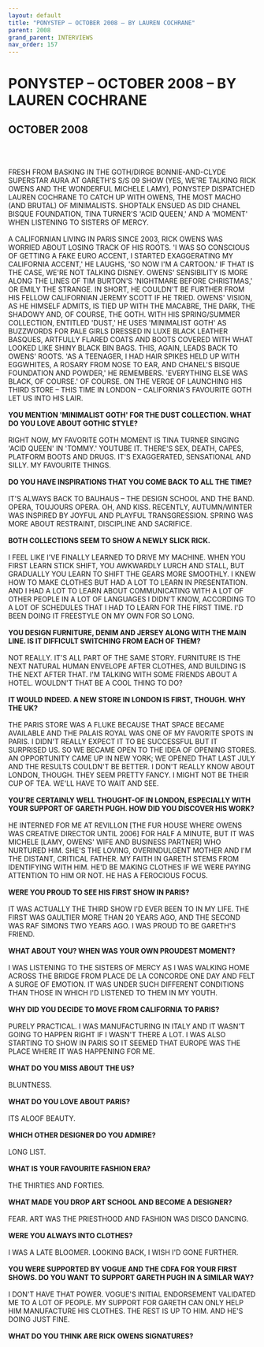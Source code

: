 ```yaml
---
layout: default
title: "PONYSTEP – OCTOBER 2008 – BY LAUREN COCHRANE"
parent: 2008
grand_parent: INTERVIEWS
nav_order: 157
---
```


# PONYSTEP – OCTOBER 2008 – BY LAUREN COCHRANE
## OCTOBER 2008

<br><br></p>
<p>FRESH FROM BASKING IN THE GOTH/DIRGE BONNIE-AND-CLYDE SUPERSTAR AURA AT GARETH'S S/S 09 SHOW (YES, WE'RE TALKING RICK OWENS AND THE WONDERFUL MICHELE LAMY), PONYSTEP DISPATCHED LAUREN COCHRANE TO CATCH UP WITH OWENS, THE MOST MACHO (AND BRUTAL) OF MINIMALISTS. SHOPTALK ENSUED AS DID CHANEL BISQUE FOUNDATION, TINA TURNER'S 'ACID QUEEN,' AND A 'MOMENT' WHEN LISTENING TO SISTERS OF MERCY. <br />
<br />
A CALIFORNIAN LIVING IN PARIS SINCE 2003, RICK OWENS WAS WORRIED ABOUT LOSING TRACK OF HIS ROOTS. 'I WAS SO CONSCIOUS OF GETTING A FAKE EURO ACCENT, I STARTED EXAGGERATING MY CALIFORNIA ACCENT,' HE LAUGHS, 'SO NOW I'M A CARTOON.' IF THAT IS THE CASE, WE'RE NOT TALKING DISNEY. OWENS' SENSIBILITY IS MORE ALONG THE LINES OF TIM BURTON'S 'NIGHTMARE BEFORE CHRISTMAS,' OR EMILY THE STRANGE. IN SHORT, HE COULDN'T BE FURTHER FROM HIS FELLOW CALIFORNIAN JEREMY SCOTT IF HE TRIED. OWENS' VISION, AS HE HIMSELF ADMITS, IS TIED UP WITH THE MACABRE, THE DARK, THE SHADOWY AND, OF COURSE, THE GOTH. WITH HIS SPRING/SUMMER COLLECTION, ENTITLED 'DUST,' HE USES 'MINIMALIST GOTH' AS BUZZWORDS FOR PALE GIRLS DRESSED IN LUXE BLACK LEATHER BASQUES, ARTFULLY FLARED COATS AND BOOTS COVERED WITH WHAT LOOKED LIKE SHINY BLACK BIN BAGS. THIS, AGAIN, LEADS BACK TO OWENS' ROOTS. 'AS A TEENAGER, I HAD HAIR SPIKES HELD UP WITH EGGWHITES, A ROSARY FROM NOSE TO EAR, AND CHANEL'S BISQUE FOUNDATION AND POWDER,' HE REMEMBERS. 'EVERYTHING ELSE WAS BLACK, OF COURSE.' OF COURSE. ON THE VERGE OF LAUNCHING HIS THIRD STORE – THIS TIME IN LONDON – CALIFORNIA'S FAVOURITE GOTH LET US INTO HIS LAIR. <br />
<br />
<b>YOU MENTION 'MINIMALIST GOTH' FOR THE DUST COLLECTION. WHAT DO YOU LOVE ABOUT GOTHIC STYLE?</b> <br />
<br />
RIGHT NOW, MY FAVORITE GOTH MOMENT IS TINA TURNER SINGING 'ACID QUEEN' IN 'TOMMY.' YOUTUBE IT. THERE'S SEX, DEATH, CAPES, PLATFORM BOOTS AND DRUGS. IT'S EXAGGERATED, SENSATIONAL AND SILLY. MY FAVOURITE THINGS. <br />
<br />
<b>DO YOU HAVE INSPIRATIONS THAT YOU COME BACK TO ALL THE TIME? </b><br />
<br />
IT'S ALWAYS BACK TO BAUHAUS – THE DESIGN SCHOOL AND THE BAND. OPERA, TOUJOURS OPERA. OH, AND KISS. RECENTLY, AUTUMN/WINTER WAS INSPIRED BY JOYFUL AND PLAYFUL TRANSGRESSION. SPRING WAS MORE ABOUT RESTRAINT, DISCIPLINE AND SACRIFICE. <br />
<br />
<b>BOTH COLLECTIONS SEEM TO SHOW A NEWLY SLICK RICK. </b><br />
<br />
I FEEL LIKE I'VE FINALLY LEARNED TO DRIVE MY MACHINE. WHEN YOU FIRST LEARN STICK SHIFT, YOU AWKWARDLY LURCH AND STALL, BUT GRADUALLY YOU LEARN TO SHIFT THE GEARS MORE SMOOTHLY. I KNEW HOW TO MAKE CLOTHES BUT HAD A LOT TO LEARN IN PRESENTATION. AND I HAD A LOT TO LEARN ABOUT COMMUNICATING WITH A LOT OF OTHER PEOPLE IN A LOT OF LANGUAGES I DIDN'T KNOW, ACCORDING TO A LOT OF SCHEDULES THAT I HAD TO LEARN FOR THE FIRST TIME. I'D BEEN DOING IT FREESTYLE ON MY OWN FOR SO LONG. <br />
<br />
<b>YOU DESIGN FURNITURE, DENIM AND JERSEY ALONG WITH THE MAIN LINE. IS IT DIFFICULT SWITCHING FROM EACH OF THEM?</b> <br />
<br />
NOT REALLY. IT'S ALL PART OF THE SAME STORY. FURNITURE IS THE NEXT NATURAL HUMAN ENVELOPE AFTER CLOTHES, AND BUILDING IS THE NEXT AFTER THAT. I'M TALKING WITH SOME FRIENDS ABOUT A HOTEL. WOULDN'T THAT BE A COOL THING TO DO? <br />
<br />
<b>IT WOULD INDEED. A NEW STORE IN LONDON IS FIRST, THOUGH. WHY THE UK?</b> <br />
<br />
THE PARIS STORE WAS A FLUKE BECAUSE THAT SPACE BECAME AVAILABLE AND THE PALAIS ROYAL WAS ONE OF MY FAVORITE SPOTS IN PARIS. I DIDN'T REALLY EXPECT IT TO BE SUCCESSFUL BUT IT SURPRISED US. SO WE BECAME OPEN TO THE IDEA OF OPENING STORES. AN OPPORTUNITY CAME UP IN NEW YORK; WE OPENED THAT LAST JULY AND THE RESULTS COULDN'T BE BETTER. I DON'T REALLY KNOW ABOUT LONDON, THOUGH. THEY SEEM PRETTY FANCY. I MIGHT NOT BE THEIR CUP OF TEA. WE'LL HAVE TO WAIT AND SEE. <br />
<br />
<b>YOU'RE CERTAINLY WELL THOUGHT-OF IN LONDON, ESPECIALLY WITH YOUR SUPPORT OF GARETH PUGH. HOW DID YOU DISCOVER HIS WORK?</b> <br />
<br />
HE INTERNED FOR ME AT REVILLON [THE FUR HOUSE WHERE OWENS WAS CREATIVE DIRECTOR UNTIL 2006] FOR HALF A MINUTE, BUT IT WAS MICHELE [LAMY, OWENS' WIFE AND BUSINESS PARTNER] WHO NURTURED HIM. SHE'S THE LOVING, OVERINDULGENT MOTHER AND I'M THE DISTANT, CRITICAL FATHER. MY FAITH IN GARETH STEMS FROM IDENTIFYING WITH HIM. HE'D BE MAKING CLOTHES IF WE WERE PAYING ATTENTION TO HIM OR NOT. HE HAS A FEROCIOUS FOCUS. <br />
<br />
<b>WERE YOU PROUD TO SEE HIS FIRST SHOW IN PARIS?</b> <br />
<br />
IT WAS ACTUALLY THE THIRD SHOW I'D EVER BEEN TO IN MY LIFE. THE FIRST WAS GAULTIER MORE THAN 20 YEARS AGO, AND THE SECOND WAS RAF SIMONS TWO YEARS AGO. I WAS PROUD TO BE GARETH'S FRIEND. <br />
<br />
<b>WHAT ABOUT YOU? WHEN WAS YOUR OWN PROUDEST MOMENT?</b> <br />
<br />
I WAS LISTENING TO THE SISTERS OF MERCY AS I WAS WALKING HOME ACROSS THE BRIDGE FROM PLACE DE LA CONCORDE ONE DAY AND FELT A SURGE OF EMOTION. IT WAS UNDER SUCH DIFFERENT CONDITIONS THAN THOSE IN WHICH I'D LISTENED TO THEM IN MY YOUTH. <br />
<br />
<b>WHY DID YOU DECIDE TO MOVE FROM CALIFORNIA TO PARIS?</b> <br />
<br />
PURELY PRACTICAL. I WAS MANUFACTURING IN ITALY AND IT WASN'T GOING TO HAPPEN RIGHT IF I WASN'T THERE A LOT. I WAS ALSO STARTING TO SHOW IN PARIS SO IT SEEMED THAT EUROPE WAS THE PLACE WHERE IT WAS HAPPENING FOR ME. <br />
<br />
<b>WHAT DO YOU MISS ABOUT THE US?</b> <br />
<br />
BLUNTNESS. <br />
<br />
<b>WHAT DO YOU LOVE ABOUT PARIS?</b> <br />
<br />
ITS ALOOF BEAUTY. <br />
<br />
<b>WHICH OTHER DESIGNER DO YOU ADMIRE?</b> <br />
<br />
LONG LIST. <br />
<br />
<b>WHAT IS YOUR FAVOURITE FASHION ERA?</b> <br />
<br />
THE THIRTIES AND FORTIES. <br />
<br />
<b>WHAT MADE YOU DROP ART SCHOOL AND BECOME A DESIGNER?</b> <br />
<br />
FEAR. ART WAS THE PRIESTHOOD AND FASHION WAS DISCO DANCING. <br />
<br />
<b>WERE YOU ALWAYS INTO CLOTHES?</b> <br />
<br />
I WAS A LATE BLOOMER. LOOKING BACK, I WISH I'D GONE FURTHER. <br />
<br />
<b>YOU WERE SUPPORTED BY VOGUE AND THE CDFA FOR YOUR FIRST SHOWS. DO YOU WANT TO SUPPORT GARETH PUGH IN A SIMILAR WAY?</b> <br />
<br />
I DON'T HAVE THAT POWER. VOGUE'S INITIAL ENDORSEMENT VALIDATED ME TO A LOT OF PEOPLE. MY SUPPORT FOR GARETH CAN ONLY HELP HIM MANUFACTURE HIS CLOTHES. THE REST IS UP TO HIM. AND HE'S DOING JUST FINE. <br />
<br />
<b>WHAT DO YOU THINK ARE RICK OWENS SIGNATURES?</b> <br />
<br />

